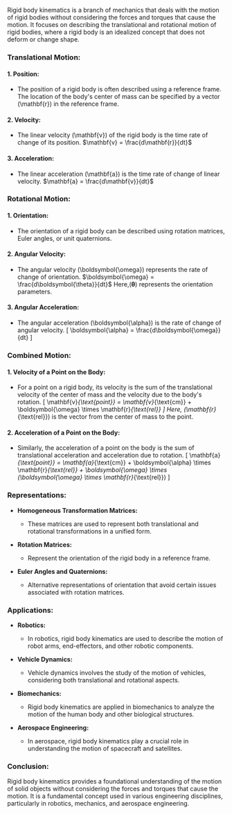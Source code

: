 Rigid body kinematics is a branch of mechanics that deals with the motion of rigid bodies without considering the forces and torques that cause the motion. It focuses on describing the translational and rotational motion of rigid bodies, where a rigid body is an idealized concept that does not deform or change shape.

### Translational Motion:

#### 1. **Position:**
   - The position of a rigid body is often described using a reference frame. The location of the body's center of mass can be specified by a vector \(\mathbf{r}\) in the reference frame.

#### 2. **Velocity:**
   - The linear velocity \(\mathbf{v}\) of the rigid body is the time rate of change of its position.
     $\mathbf{v} = \frac{d\mathbf{r}}{dt}$

#### 3. **Acceleration:**
   - The linear acceleration \(\mathbf{a}\) is the time rate of change of linear velocity.
     $\mathbf{a} = \frac{d\mathbf{v}}{dt}$

### Rotational Motion:

#### 1. **Orientation:**
   - The orientation of a rigid body can be described using rotation matrices, Euler angles, or unit quaternions.

#### 2. **Angular Velocity:**
   - The angular velocity \(\boldsymbol{\omega}\) represents the rate of change of orientation.
     $\boldsymbol{\omega} = \frac{d\boldsymbol{\theta}}{dt}$
     Here,$(\boldsymbol{\theta})$ represents the orientation parameters.

#### 3. **Angular Acceleration:**
   - The angular acceleration \(\boldsymbol{\alpha}\) is the rate of change of angular velocity.
     \[ \boldsymbol{\alpha} = \frac{d\boldsymbol{\omega}}{dt} \]

### Combined Motion:

#### 1. **Velocity of a Point on the Body:**
   - For a point on a rigid body, its velocity is the sum of the translational velocity of the center of mass and the velocity due to the body's rotation.
     \[ \mathbf{v}_{\text{point}} = \mathbf{v}_{\text{cm}} + \boldsymbol{\omega} \times \mathbf{r}_{\text{rel}} \]
     Here, \(\mathbf{r}_{\text{rel}}\) is the vector from the center of mass to the point.

#### 2. **Acceleration of a Point on the Body:**
   - Similarly, the acceleration of a point on the body is the sum of translational acceleration and acceleration due to rotation.
     \[ \mathbf{a}_{\text{point}} = \mathbf{a}_{\text{cm}} + \boldsymbol{\alpha} \times \mathbf{r}_{\text{rel}} + \boldsymbol{\omega} \times (\boldsymbol{\omega} \times \mathbf{r}_{\text{rel}}) \]

### Representations:

- **Homogeneous Transformation Matrices:**
  - These matrices are used to represent both translational and rotational transformations in a unified form.

- **Rotation Matrices:**
  - Represent the orientation of the rigid body in a reference frame.

- **Euler Angles and Quaternions:**
  - Alternative representations of orientation that avoid certain issues associated with rotation matrices.

### Applications:

- **Robotics:**
  - In robotics, rigid body kinematics are used to describe the motion of robot arms, end-effectors, and other robotic components.

- **Vehicle Dynamics:**
  - Vehicle dynamics involves the study of the motion of vehicles, considering both translational and rotational aspects.

- **Biomechanics:**
  - Rigid body kinematics are applied in biomechanics to analyze the motion of the human body and other biological structures.

- **Aerospace Engineering:**
  - In aerospace, rigid body kinematics play a crucial role in understanding the motion of spacecraft and satellites.

### Conclusion:

Rigid body kinematics provides a foundational understanding of the motion of solid objects without considering the forces and torques that cause the motion. It is a fundamental concept used in various engineering disciplines, particularly in robotics, mechanics, and aerospace engineering.